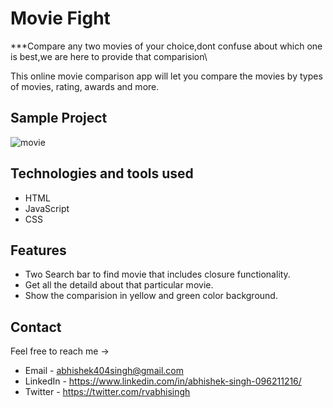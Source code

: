 # Movie Fight

***Compare any two movies of your choice,dont confuse about which one is best,we are here to provide that comparision\

This online movie comparison app will let you compare the movies by types of movies, rating, awards and more.

## Sample Project

![movie](https://user-images.githubusercontent.com/87421798/152989807-327c3181-55b7-47e0-a286-0fcc317dc662.png)


## Technologies and tools used
- HTML
- JavaScript
- CSS


## Features

- Two Search bar to find movie that includes closure functionality.
- Get all the detaild about that particular movie.
- Show the comparision in yellow and green color background.



## Contact

Feel free to reach me ->
- Email - <abhishek404singh@gmail.com> 
- LinkedIn - https://www.linkedin.com/in/abhishek-singh-096211216/
- Twitter - https://twitter.com/rvabhisingh
